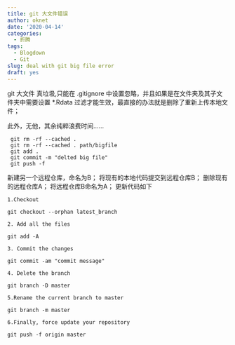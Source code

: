 ```yaml
---
title: git 大文件错误
author: oknet
date: '2020-04-14'
categories:
  - 折腾
tags:
  - Blogdown
  - Git
slug: deal with git big file error
draft: yes
---
```

git 大文件 真垃圾,只能在 .gitignore 中设置忽略，并且如果是在文件夹及其子文件夹中需要设置 *.Rdata 过滤才能生效，最直接的办法就是删除了重新上传本地文件；

此外，无他，其余纯粹浪费时间……

>
```{r}
 git rm -rf --cached .
 git rm -rf --cached . path/bigfile
 git add .
 git commit -m "delted big file"
 git push -f
```

新建另一个远程仓库，命名为B；
将现有的本地代码提交到远程仓库B；
删除现有的远程仓库A；
将远程仓库B命名为A；
更新代码如下

```{r}
1.Checkout

git checkout --orphan latest_branch

2. Add all the files

git add -A

3. Commit the changes

git commit -am "commit message"

4. Delete the branch

git branch -D master

5.Rename the current branch to master

git branch -m master

6.Finally, force update your repository

git push -f origin master
```
